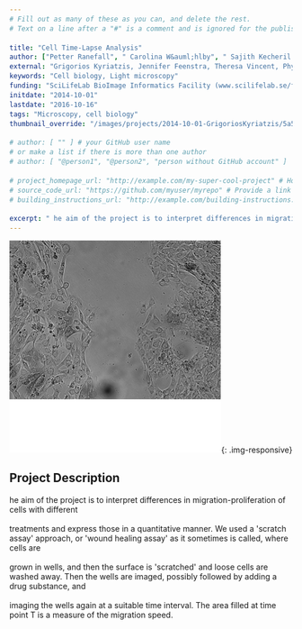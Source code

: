 ```yaml
---
# Fill out as many of these as you can, and delete the rest.
# Text on a line after a "#" is a comment and is ignored for the published page.

title: "Cell Time-Lapse Analysis"
author: ["Petter Ranefall", " Carolina W&auml;hlby", " Sajith Kecheril Sadanandan"]
external: "Grigorios Kyriatzis, Jennifer Feenstra, Theresa Vincent, Physiology and Pharmacology, KI"
keywords: "Cell biology, Light microscopy"
funding: "SciLifeLab BioImage Informatics Facility (www.scilifelab.se/facilities/bioimage-informatics)"
initdate: "2014-10-01"
lastdate: "2016-10-16"
tags: "Microscopy, cell biology"
thumbnail_override: "/images/projects/2014-10-01-GrigoriosKyriatzis/5a5df4642a95e.png"

# author: [ "" ] # your GitHub user name
# or make a list if there is more than one author
# author: [ "@person1", "@person2", "person without GitHub account" ]

# project_homepage_url: "http://example.com/my-super-cool-project" # Homepage for this project
# source_code_url: "https://github.com/myuser/myrepo" # Provide a link to your code
# building_instructions_url: "http://example.com/building-instructions.pdf" # how to build the model out of LEGO (*not* how to build the source code)

excerpt: " he aim of the project is to interpret differences in migration-proliferation of cells with different  treatments and express those in a quantitative manner. We used a 'scratch assay' approach, or 'wo..."
---
```


![Cell Time-Lapse Analysis](/images/projects/2014-10-01-GrigoriosKyriatzis/5a5df4642a95e.png){: .img-responsive}
## Project Description
 he aim of the project is to interpret differences in migration-proliferation of cells with different <br/><br/>treatments and express those in a quantitative manner. We used a 'scratch assay' approach, or 'wound healing assay' as it sometimes is called, where cells are <br/><br/>grown in wells, and then the surface is 'scratched' and loose cells are washed away. Then the wells are imaged, possibly followed by adding a drug substance, and <br/><br/>imaging the wells again at a suitable time interval. The area filled at time point T is a measure of the migration speed. 
